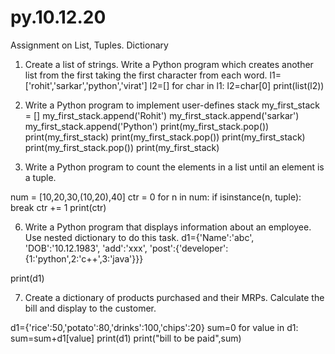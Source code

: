 # py.10.12.20
Assignment on List, Tuples. Dictionary

1) Create a list of strings. Write a Python program which creates another list from the first taking the first character from each word.
l1=['rohit','sarkar','python','virat']
l2=[]
for char in l1:
    l2=char[0]
    print(list(l2))
   
3) Write a Python program to implement user-defines stack
my_first_stack = []
my_first_stack.append('Rohit')
my_first_stack.append('sarkar')
my_first_stack.append('Python')
print(my_first_stack.pop())
print(my_first_stack)
print(my_first_stack.pop())
print(my_first_stack)
print(my_first_stack.pop())
print(my_first_stack)


5) Write a Python program to count the elements in a list until an element is a tuple.

num = [10,20,30,(10,20),40]
ctr = 0
for n in num:
    if isinstance(n, tuple):
        break
    ctr += 1
print(ctr)

6) Write a Python program that displays information about an employee. Use nested dictionary to do this task.
d1={'Name':'abc',
    'DOB':'10.12.1983',
    'add':'xxx',
    'post':{'developer':{1:'python',2:'c++',3:'java'}}}

print(d1)

7) Create a dictionary of products purchased and their MRPs. Calculate the bill and display to the customer.

d1={'rice':50,'potato':80,'drinks':100,'chips':20}
sum=0
for value in d1:
    sum=sum+d1[value]
print(d1)
print("bill to be paid",sum)
